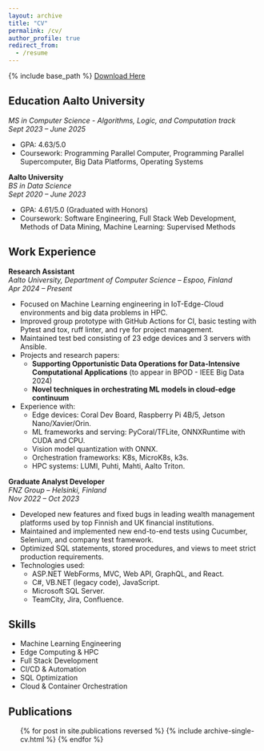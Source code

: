 ```yaml
---
layout: archive
title: "CV"
permalink: /cv/
author_profile: true
redirect_from:
  - /resume
---
```


{% include base_path %}
[Download Here](https://nguu0123.github.io/files/Anh-Dung_Nguyeb_CV.pdf)

## Education **Aalto University**

_MS in Computer Science - Algorithms, Logic, and Computation track_  
_Sept 2023 – June 2025_

- GPA: 4.63/5.0
- Coursework: Programming Parallel Computer, Programming Parallel Supercomputer, Big Data Platforms, Operating Systems

**Aalto University**  
_BS in Data Science_  
_Sept 2020 – June 2023_

- GPA: 4.61/5.0 (Graduated with Honors)
- Coursework: Software Engineering, Full Stack Web Development, Methods of Data Mining, Machine Learning: Supervised Methods

## Work Experience

**Research Assistant**  
_Aalto University, Department of Computer Science – Espoo, Finland_  
_Apr 2024 – Present_

- Focused on Machine Learning engineering in IoT-Edge-Cloud environments and big data problems in HPC.
- Improved group prototype with GitHub Actions for CI, basic testing with Pytest and tox, ruff linter, and rye for project management.
- Maintained test bed consisting of 23 edge devices and 3 servers with Ansible.
- Projects and research papers:
  - **Supporting Opportunistic Data Operations for Data-Intensive Computational Applications** (to appear in BPOD - IEEE Big Data 2024)
  - **Novel techniques in orchestrating ML models in cloud-edge continuum**
- Experience with:
  - Edge devices: Coral Dev Board, Raspberry Pi 4B/5, Jetson Nano/Xavier/Orin.
  - ML frameworks and serving: PyCoral/TFLite, ONNXRuntime with CUDA and CPU.
  - Vision model quantization with ONNX.
  - Orchestration frameworks: K8s, MicroK8s, k3s.
  - HPC systems: LUMI, Puhti, Mahti, Aalto Triton.

**Graduate Analyst Developer**  
_FNZ Group – Helsinki, Finland_  
_Nov 2022 – Oct 2023_

- Developed new features and fixed bugs in leading wealth management platforms used by top Finnish and UK financial institutions.
- Maintained and implemented new end-to-end tests using Cucumber, Selenium, and company test framework.
- Optimized SQL statements, stored procedures, and views to meet strict production requirements.
- Technologies used:
  - ASP.NET WebForms, MVC, Web API, GraphQL, and React.
  - C#, VB.NET (legacy code), JavaScript.
  - Microsoft SQL Server.
  - TeamCity, Jira, Confluence.

## Skills

- Machine Learning Engineering
- Edge Computing & HPC
- Full Stack Development
- CI/CD & Automation
- SQL Optimization
- Cloud & Container Orchestration

## Publications

<ul>{% for post in site.publications reversed %}
  {% include archive-single-cv.html %}
{% endfor %}</ul>
